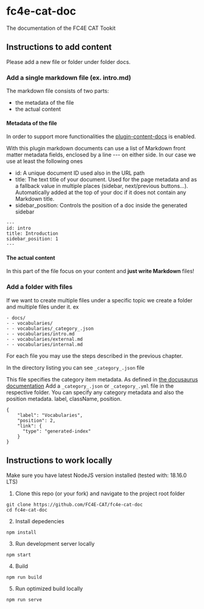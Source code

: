 # fc4e-cat-doc
The documentation of the FC4E CAT Tookit

## Instructions to add content

Please add a new file or folder under folder docs. 

### Add a single markdown file (ex. intro.md) 

The markdown file consists of two parts:

* the metadata of the file 
* the actual content

#### Metadata of the file 

In order to support more functionalities the [plugin-content-docs](https://docusaurus.io/docs/api/plugins/@docusaurus/plugin-content-docs) is enabled. 

With this plugin markdown documents can use a list of Markdown front matter metadata fields, enclosed by a line --- on either side.
In our case we use at least the following ones 

 - id: A unique document ID used also in the URL path	
 - title: The text title of your document. Used for the page metadata and as a fallback value in multiple places (sidebar, next/previous buttons...). Automatically added at the top of your doc if it does not contain any Markdown title.
- sidebar_position: Controls the position of a doc inside the generated sidebar
```
---
id: intro
title: Introduction
sidebar_position: 1
---
```

#### The actual content

In this part of the file focus on your content and **just write Markdown** files!

### Add a folder with files 

If we want to create multiple files under a specific topic we create a folder and multiple files under it. 
ex 

```
- docs/
- - vocabularies/
- - vocabularies/_category_.json
- - vocabularies/intro.md 
- - vocabularies/external.md 
- - vocabularies/internal.md 

```
For each file you may use the steps described in the previous chapter. 

In the directory listing you can see ```_category_.json``` file

This file specifies the category item metadata. As defined in [the docusaurus documentation](https://docusaurus.io/docs/sidebar/autogenerated#category-item-metadata)
Add a ```_category_.json``` or ```_category_.yml``` file in the respective folder. You can specify any category metadata and also the position metadata. label, className, position.


```
{
    "label": "Vocabularies",
    "position": 2,
    "link": {
      "type": "generated-index"
    }
}
```

## Instructions to work locally

Make sure you have latest NodeJS version installed (tested with: 18.16.0 LTS)

1. Clone this repo (or your fork) and navigate to the project root folder
```
git clone https://github.com/FC4E-CAT/fc4e-cat-doc
cd fc4e-cat-doc
```

2. Install depedencies
```
npm install
```

3. Run development server locally
```
npm start
```

4. Build
```
npm run build
```

5. Run optimized build locally
```
npm run serve
```

